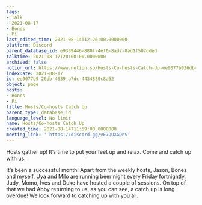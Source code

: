 ```yaml
---
tags:
- Talk
- 2021-08-17
- Bones
- Pi
last_edited_time: 2021-08-14T12:26:00.0000000
platform: Discord
parent_database_id: e9339446-880f-4ef0-8ad7-8ad1f507dded
talktime: 2021-08-17T20:00:00.0000000
archived: false
notion_url: https://www.notion.so/Hosts-Co-hosts-Catch-Up-ee9077b926db4639a7dc4434880c8a52
indexDate: 2021-08-17
id: ee9077b9-26db-4639-a7dc-4434880c8a52
object: page
hosts:
- Bones
- Pi
title: Hosts/Co-hosts Catch Up
parent_type: database_id
language_level: No limit
name: Hosts/Co-hosts Catch Up
created_time: 2021-08-14T11:59:00.0000000
meeting_link: ' https://discord.gg/vE7QUXGDnS'
---
```









Hosts gather up! It’s time to put your feet up and relax. Come and catch up with us.

It’s been a successful month! Apart from the weekly hosts, Jason, Bones and myself, Uya and Milo are running beer night every Friday fortnightly. Judy, Momo, Ives and Duke have hosted a couple of sessions. On top of that we had Abby returning to us, as you can see, a catch up is long overdue! We look forward to catching up with you all.

















